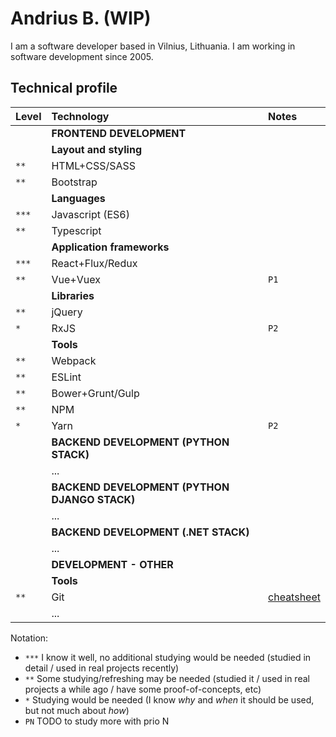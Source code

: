 # Andrius B. (WIP)

I am a software developer based in Vilnius, Lithuania. I am working in software development since 2005.

## Technical profile

| Level | Technology                                    | Notes                                 |
| :---- | :-------------------------------------------- | :------------------------------------ |
|       | **FRONTEND DEVELOPMENT**                      |                                       |
|       | **Layout and styling**                        |                                       |
| `**`  | HTML+CSS/SASS                                 |                                       |
| `**`  | Bootstrap                                     |                                       |
|       | **Languages**                                 |                                       |
| `***` | Javascript (ES6)                              |                                       |
| `**`  | Typescript                                    |                                       |
|       | **Application frameworks**                    |                                       |
| `***` | React+Flux/Redux                              |                                       |
| `**`  | Vue+Vuex                                      | `P1`                                  |
|       | **Libraries**                                 |                                       |
| `**`  | jQuery                                        |                                       |
| `*`   | RxJS                                          | `P2`                                  |
|       | **Tools**                                     |                                       |
| `**`  | Webpack                                       |                                       |
| `**`  | ESLint                                        |                                       |
| `**`  | Bower+Grunt/Gulp                              |                                       |
| `**`  | NPM                                           |                                       |
| `*`   | Yarn                                          | `P2`                                  |
|       | **BACKEND DEVELOPMENT (PYTHON STACK)**        |                                       |
|       | ...                                           |                                       |
|       | **BACKEND DEVELOPMENT (PYTHON DJANGO STACK)** |                                       |
|       | ...                                           |                                       |
|       | **BACKEND DEVELOPMENT (.NET STACK)**          |                                       |
|       | ...                                           |                                       |
|       | **DEVELOPMENT - OTHER**                       |                                       |
|       | **Tools**                                     |                                       |
| `**`  | Git                                           | [cheatsheet](notes/git/cheatsheet.md) |
|       | ...                                           |                                       |

Notation:

- `***` I know it well, no additional studying would be needed (studied in detail / used in real projects recently)
- `**` Some studying/refreshing may be needed (studied it / used in real projects a while ago / have some proof-of-concepts, etc)
- `*` Studying would be needed (I know _why_ and _when_ it should be used, but not much about _how_)
- `PN` TODO to study more with prio N
